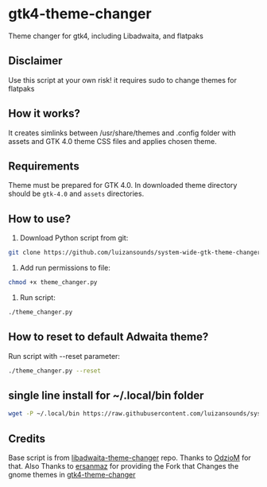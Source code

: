 # gtk4-theme-changer

Theme changer for gtk4, including Libadwaita, and flatpaks

## Disclaimer

Use this script at your own risk! it requires sudo to change themes for flatpaks

## How it works?

It creates simlinks between /usr/share/themes and .config folder with assets and GTK 4.0 theme CSS files and applies chosen theme.

## Requirements

Theme must be prepared for GTK 4.0.
In downloaded theme directory should be ``gtk-4.0`` and ``assets`` directories.

## How to use?

1. Download Python script from git:

```bash
git clone https://github.com/luizansounds/system-wide-gtk-theme-changer
```

1. Add run permissions to file:

```bash
chmod +x theme_changer.py
```

1. Run script:

```bash
./theme_changer.py
```

## How to reset to default Adwaita theme?

Run script with --reset parameter:

```bash
./theme_changer.py --reset
```

## single line install for ~/.local/bin folder

```bash
wget -P ~/.local/bin https://raw.githubusercontent.com/luizansounds/system-wide-gtk-theme-changer/main/theme_changer.py && chmod +x ~/.local/bin/theme_changer.py
```

## Credits

Base script is from [libadwaita-theme-changer](https://github.com/odziom91/libadwaita-theme-changer) repo. Thanks to [OdzioM](https://github.com/odziom91) for that.
Also Thanks to [ersanmaz](https://github.com/ersanmaz) for providing the Fork that Changes the gnome themes in [gtk4-theme-changer](https://github.com/ersanmaz/gtk4-theme-changer)


